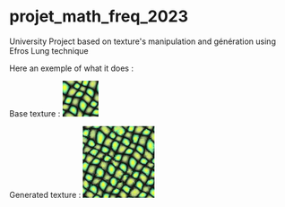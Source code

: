 # projet_math_freq_2023
University Project based on texture's manipulation and génération using Efros Lung technique

Here an exemple of what it does :

Base texture :
![alt text0](textures_data/text0.png)

Generated texture :
![alt generated_text0](texture0_generee_ssd_128x128_tpatch_14.png)
